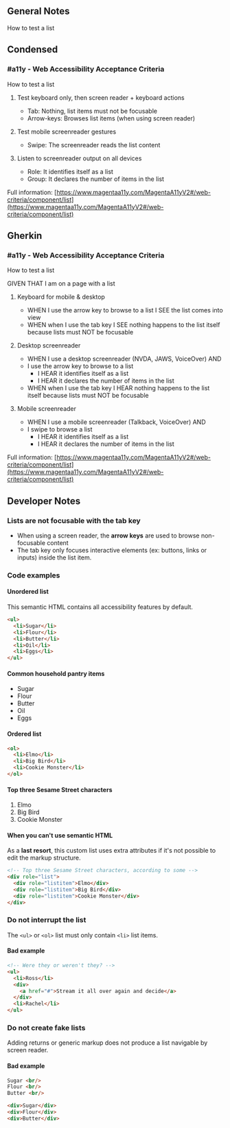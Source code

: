 ## General Notes

How to test a list

## Condensed

### #a11y - Web Accessibility Acceptance Criteria

How to test a list

1. Test keyboard only, then screen reader + keyboard actions

   - Tab: Nothing, list items must not be focusable
   - Arrow-keys: Browses list items (when using screen reader)

2. Test mobile screenreader gestures

   - Swipe: The screenreader reads the list content

3. Listen to screenreader output on all devices

   - Role: It identifies itself as a list
   - Group: It declares the number of items in the list

Full information: [https://www.magentaa11y.com/MagentaA11yV2#/web-criteria/component/list](https://www.magentaa11y.com/MagentaA11yV2#/web-criteria/component/list)

## Gherkin

### #a11y - Web Accessibility Acceptance Criteria

How to test a list

GIVEN THAT I am on a page with a list

1. Keyboard for mobile & desktop

   - WHEN I use the arrow key to browse to a list I SEE the list comes into view
   - WHEN when I use the tab key I SEE nothing happens to the list itself because lists must NOT be focusable

2. Desktop screenreader

   - WHEN I use a desktop screenreader (NVDA, JAWS, VoiceOver) AND 
   - I use the arrow key to browse to a list
      - I HEAR it identifies itself as a list
      - I HEAR it declares the number of items in the list
   - WHEN when I use the tab key I HEAR nothing happens to the list itself because lists must NOT be focusable

3. Mobile screenreader

   - WHEN I use a mobile screenreader (Talkback, VoiceOver) AND
   - I swipe to browse a list
      - I HEAR it identifies itself as a list
      - I HEAR it declares the number of items in the list

Full information: [https://www.magentaa11y.com/MagentaA11yV2#/web-criteria/component/list](https://www.magentaa11y.com/MagentaA11yV2#/web-criteria/component/list)

## Developer Notes

### Lists are not focusable with the tab key

   - When using a screen reader, the **arrow keys** are used to browse non-focusable content
   - The tab key only focuses interactive elements (ex: buttons, links or inputs) inside the list item.

### Code examples

#### Unordered list

This semantic HTML contains all accessibility features by default.

```html
<ul>
  <li>Sugar</li>
  <li>Flour</li>
  <li>Butter</li>
  <li>Oil</li>
  <li>Eggs</li>
</ul>
```

<example>
<h4>Common household pantry items</h4>
<ul>
  <li>Sugar</li>
  <li>Flour</li>
  <li>Butter</li>
  <li>Oil</li>
  <li>Eggs</li>
</ul>
</example>

#### Ordered list

```html
<ol>
  <li>Elmo</li>
  <li>Big Bird</li>
  <li>Cookie Monster</li>
</ol>
```

<example>
<h4>Top three Sesame Street characters</h4>
<ol>
  <li>Elmo</li>
  <li>Big Bird</li>
  <li>Cookie Monster</li>
</ol>
</example>

#### When you can't use semantic HTML

As a **last resort**, this custom list uses extra attributes if it's not possible to edit the markup structure.

```html
<!-- Top three Sesame Street characters, according to some -->
<div role="list">
  <div role="listitem">Elmo</div>
  <div role="listitem">Big Bird</div>
  <div role="listitem">Cookie Monster</div>
</div>
```

### Do not interrupt the list

The `<ul>` or `<ol>` list must only contain `<li>` list items.

<h4 class="bad-example"> Bad example</h4>

```html
<!-- Were they or weren't they? -->
<ul>
  <li>Ross</li>
  <div>
    <a href="#">Stream it all over again and decide</a>
  </div>
  <li>Rachel</li>
</ul>
```

### Do not create fake lists

Adding returns or generic markup does not produce a list navigable by screen reader.

<h4 class="bad-example"> Bad example</h4>

```html
Sugar <br/>
Flour <br/>
Butter <br/>

<div>Sugar</div>
<div>Flour</div>
<div>Butter</div>
```
